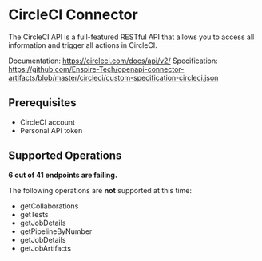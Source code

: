 # CircleCI Connector
The CircleCI API is a full-featured RESTful API that allows you to access all information and trigger all actions in CircleCI.

Documentation: https://circleci.com/docs/api/v2/
Specification: https://github.com/Enspire-Tech/openapi-connector-artifacts/blob/master/circleci/custom-specification-circleci.json

## Prerequisites

+ CircleCI account
+ Personal API token

## Supported Operations

**6 out of 41 endpoints are failing.**

The following operations are **not** supported at this time:
* getCollaborations
* getTests
* getJobDetails
* getPipelineByNumber
* getJobDetails
* getJobArtifacts

